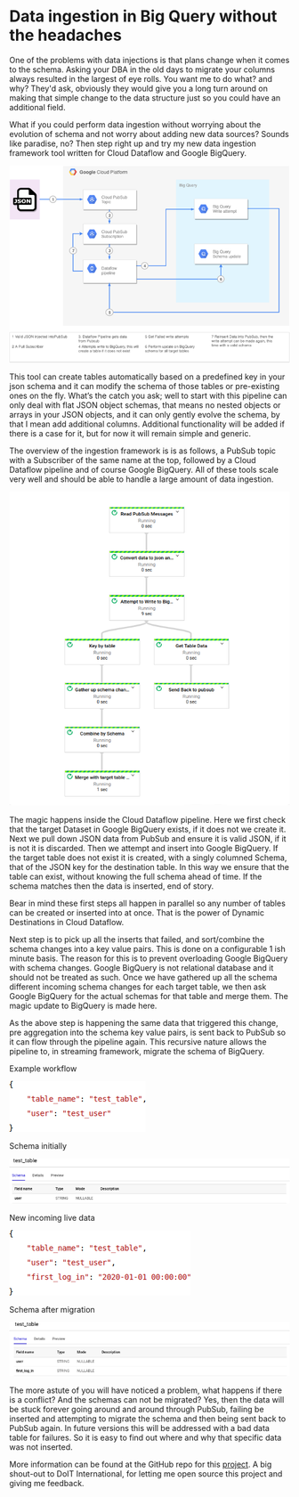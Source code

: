 # Data ingestion in Big Query without the headaches

One of the problems with data injections is that plans change when it comes to the schema. Asking your DBA in the old days to migrate your columns always resulted in the largest of eye rolls. You want me to do what? and why? They'd ask, obviously they would give you a long turn around on making that simple change to the data structure just so you could have an additional field.

What if you could perform data ingestion without worrying about the evolution of schema and not worry about adding new data sources? Sounds like paradise, no? Then step right up and try my new data ingestion framework tool written for Cloud Dataflow and Google BigQuery.

![](SchemaMigrator.png?raw=true)

This tool can create tables automatically based on a predefined key in your json schema and it can modify the schema of those tables or pre-existing ones on the fly. What’s the catch you ask; well to start with this pipeline can only deal with flat JSON object schemas, that means no nested objects or arrays in your JSON objects, and it can only gently evolve the schema, by that I mean add additional columns. Additional functionality will be added if there is a case for it, but for now it will remain simple and generic.

The overview of the ingestion framework is is as follows, a PubSub topic with a Subscriber of the same name at the top, followed by a Cloud Dataflow pipeline and of course Google BigQuery. All of these tools scale very well and should be able to handle a large amount of data ingestion.

![](SchemaMigratorDAG.png?raw=true)

The magic happens inside the Cloud Dataflow pipeline. Here we first check that the target Dataset in Google BigQuery exists, if it does not we create it. Next we pull down JSON data from PubSub and ensure it is valid JSON, if it is not it is discarded. Then we attempt and insert into Google BigQuery. If the target table does not exist it is created, with a singly columned Schema, that of the JSON key for the destination table. In this way we ensure that the table can exist, without knowing the full schema ahead of time. If the schema matches then the data is inserted, end of story. 

Bear in mind these first steps all happen in parallel so any number of tables can be created or inserted into at once. That is the power of Dynamic Destinations in Cloud Dataflow.

Next step is to pick up all the inserts that failed, and sort/combine the schema changes into a key value pairs. This is done on a configurable 1 ish minute basis. The reason for this is to prevent overloading Google BigQuery with schema changes. Google BigQuery is not relational database and it should not be treated as such. Once we have gathered up all the schema different incoming schema changes for each target table, we then ask Google BigQuery for the actual schemas for that table and merge them. The magic update to BigQuery is made here. 

As the above step is happening the same data that triggered this change, pre aggregation into the schema key value pairs, is sent back to PubSub so it can flow through the pipeline again. This recursive nature allows the pipeline to, in streaming framework, migrate the schema of BigQuery.

Example workflow

![](simple_json.png?raw=true)

Schema initially

![](simple_schema_init.png?raw=true)


New incoming live data

![](simple_json_add_field.png?raw=true)

Schema after migration

![](simple_schema_final.png?raw=true)


The more astute of you will have noticed a problem, what happens if there is a conflict? And the schemas can not be migrated? Yes, then the data will be stuck forever going around and around through PubSub, failing be inserted and attempting to migrate the schema and then being sent back to PubSub again. In future versions this will be addressed with a bad data table for failures. So it is easy to find out where and why that specific data was not inserted.

More information can be found at the GitHub repo for this [project](https://github.com/doitintl/dataflow-bigquery-schema-migrator-insert). A big shout-out to DoIT International, for letting me open source this project and giving me feedback.
